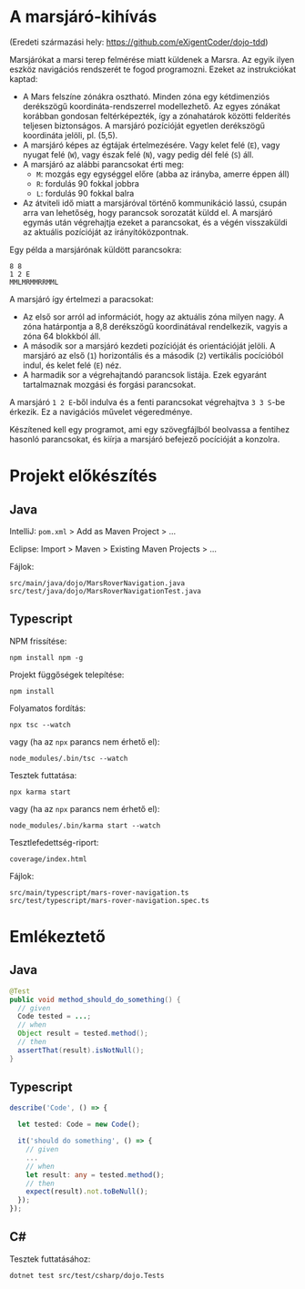 # A marsjáró-kihívás
(Eredeti származási hely: https://github.com/eXigentCoder/dojo-tdd)

Marsjárókat a marsi terep felmérése miatt küldenek a Marsra. Az egyik ilyen eszköz navigációs rendszerét te fogod programozni.
Ezeket az instrukciókat kaptad:

 - A Mars felszíne zónákra osztható. Minden zóna egy kétdimenziós derékszögű koordináta-rendszerrel modellezhető.
   Az egyes zónákat korábban gondosan feltérképezték, így a zónahatárok közötti felderítés teljesen biztonságos.
   A marsjáró pozícióját egyetlen derékszögű koordináta jelöli, pl. (5,5).
 - A marsjáró képes az égtájak értelmezésére. Vagy kelet felé (`E`), vagy nyugat felé (`W`), vagy észak felé (`N`), vagy pedig
   dél felé (`S`) áll.
 - A marsjáró az alábbi parancsokat érti meg:
    - `M`: mozgás egy egységgel előre (abba az irányba, amerre éppen áll)
    - `R`: fordulás 90 fokkal jobbra
    - `L`: fordulás 90 fokkal balra
 - Az átviteli idő miatt a marsjáróval történő kommunikáció lassú, csupán arra van lehetőség, hogy parancsok sorozatát küldd el.
   A marsjáró egymás után végrehajtja ezeket a parancsokat, és a végén visszaküldi az aktuális pozícióját az irányítóközpontnak.

Egy példa a marsjárónak küldött parancsokra:

```
8 8
1 2 E
MMLMRMMRRMML
```

A marsjáró így értelmezi a paracsokat:

 - Az első sor arról ad információt, hogy az aktuális zóna milyen nagy. A zóna határpontja a 8,8 derékszögű koordinátával rendelkezik,
   vagyis a zóna 64 blokkból áll.
 - A második sor a marsjáró kezdeti pozícióját és orientációját jelöli. A marsjáró az első (`1`) horizontális és a második (`2`) vertikális
   pocícióból indul, és kelet felé (`E`) néz.
 - A harmadik sor a végrehajtandó parancsok listája. Ezek egyaránt tartalmaznak mozgási és forgási parancsokat.

A marsjáró `1 2 E`-ből indulva és a fenti parancsokat végrehajtva `3 3 S`-be érkezik. Ez a navigációs művelet végeredménye.

Készítened kell egy programot, ami egy szövegfájlból beolvassa a fentihez hasonló parancsokat, és kiírja a marsjáró befejező
pocícióját a konzolra.

# Projekt előkészítés

## Java

IntelliJ: `pom.xml` > Add as Maven Project > ...

Eclipse: Import > Maven > Existing Maven Projects > ...

Fájlok:

```
src/main/java/dojo/MarsRoverNavigation.java
src/test/java/dojo/MarsRoverNavigationTest.java
```

## Typescript

NPM frissítése:

```
npm install npm -g
```

Projekt függőségek telepítése:

```
npm install
```

Folyamatos fordítás:

```
npx tsc --watch
```

vagy (ha az `npx` parancs nem érhető el):

```
node_modules/.bin/tsc --watch
```

Tesztek futtatása:

```
npx karma start
```

vagy (ha az `npx` parancs nem érhető el):

```
node_modules/.bin/karma start --watch
```

Tesztlefedettség-riport:

```
coverage/index.html
```

Fájlok:

```
src/main/typescript/mars-rover-navigation.ts
src/test/typescript/mars-rover-navigation.spec.ts
```

# Emlékeztető

## Java

```java
@Test
public void method_should_do_something() {
  // given
  Code tested = ...;
  // when
  Object result = tested.method();
  // then
  assertThat(result).isNotNull();
}
```

## Typescript

```typescript
describe('Code', () => {

  let tested: Code = new Code();

  it('should do something', () => {
    // given
    ...
    // when
    let result: any = tested.method();
    // then
    expect(result).not.toBeNull();
  });
});
```

## C#
Tesztek futtatásához:

```
dotnet test src/test/csharp/dojo.Tests
```
